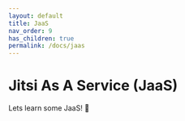 ```yaml
---
layout: default
title: JaaS
nav_order: 9
has_children: true
permalink: /docs/jaas
---
```


# Jitsi As A Service (JaaS)

Lets learn some JaaS! 🎷
